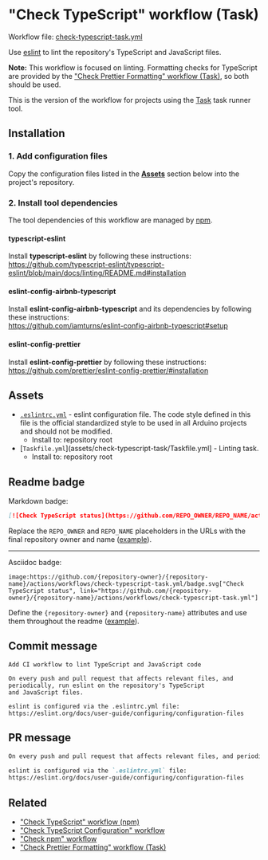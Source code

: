 # "Check TypeScript" workflow (Task)

Workflow file: [check-typescript-task.yml](check-typescript-task.yml)

Use [eslint](https://eslint.org/) to lint the repository's TypeScript and JavaScript files.

**Note:** This workflow is focused on linting. Formatting checks for TypeScript are provided by the ["Check Prettier Formatting" workflow (Task)](https://github.com/arduino/tooling-project-assets/blob/main/workflow-templates/check-prettier-formatting-task.md), so both should be used.

This is the version of the workflow for projects using the [Task](https://taskfile.dev/#/) task runner tool.

## Installation

### 1. Add configuration files

Copy the configuration files listed in the [**Assets**](#assets) section below into the project's repository.

### 2. Install tool dependencies

The tool dependencies of this workflow are managed by [npm](https://www.npmjs.com/).

#### typescript-eslint

Install **typescript-eslint** by following these instructions:<br />
https://github.com/typescript-eslint/typescript-eslint/blob/main/docs/linting/README.md#installation

#### eslint-config-airbnb-typescript

Install **eslint-config-airbnb-typescript** and its dependencies by following these instructions:<br />
https://github.com/iamturns/eslint-config-airbnb-typescript#setup

#### eslint-config-prettier

Install **eslint-config-prettier** by following these instructions:<br />
https://github.com/prettier/eslint-config-prettier/#installation

## Assets

- [`.eslintrc.yml`](assets/check-typescript/.eslintrc.yml) - eslint configuration file. The code style defined in this file is the official standardized style to be used in all Arduino projects and should not be modified.
  - Install to: repository root
- [`Taskfile.yml`](assets/check-typescript-task/Taskfile.yml] - Linting task.
  - Install to: repository root

## Readme badge

Markdown badge:

```markdown
[![Check TypeScript status](https://github.com/REPO_OWNER/REPO_NAME/actions/workflows/check-typescript-task.yml/badge.svg)](https://github.com/REPO_OWNER/REPO_NAME/actions/workflows/check-typescript-task.yml)
```

Replace the `REPO_OWNER` and `REPO_NAME` placeholders in the URLs with the final repository owner and name ([example](https://raw.githubusercontent.com/arduino-libraries/ArduinoIoTCloud/master/README.md)).

---

Asciidoc badge:

```adoc
image:https://github.com/{repository-owner}/{repository-name}/actions/workflows/check-typescript-task.yml/badge.svg["Check TypeScript status", link="https://github.com/{repository-owner}/{repository-name}/actions/workflows/check-typescript-task.yml"]
```

Define the `{repository-owner}` and `{repository-name}` attributes and use them throughout the readme ([example](https://raw.githubusercontent.com/arduino-libraries/WiFiNINA/master/README.adoc)).

## Commit message

```
Add CI workflow to lint TypeScript and JavaScript code

On every push and pull request that affects relevant files, and periodically, run eslint on the repository's TypeScript
and JavaScript files.

eslint is configured via the .eslintrc.yml file:
https://eslint.org/docs/user-guide/configuring/configuration-files
```

## PR message

```markdown
On every push and pull request that affects relevant files, and periodically, run [eslint](https://eslint.org/) on the repository's TypeScript and JavaScript files.

eslint is configured via the `.eslintrc.yml` file:
https://eslint.org/docs/user-guide/configuring/configuration-files
```

## Related

- ["Check TypeScript" workflow (npm)](check-typescript-npm.md)
- ["Check TypeScript Configuration" workflow](check-tsconfig.md)
- ["Check npm" workflow](check-npm.md)
- ["Check Prettier Formatting" workflow (Task)](https://github.com/arduino/tooling-project-assets/blob/main/workflow-templates/check-prettier-formatting-task.md)
